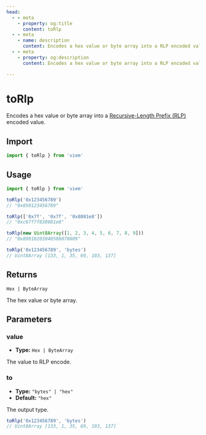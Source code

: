 ```yaml
---
head:
  - - meta
    - property: og:title
      content: toRlp
  - - meta
    - name: description
      content: Encodes a hex value or byte array into a RLP encoded value.
  - - meta
    - property: og:description
      content: Encodes a hex value or byte array into a RLP encoded value.

---
```


# toRlp

Encodes a hex value or byte array into a [Recursive-Length Prefix (RLP)](https://ethereum.org/en/developers/docs/data-structures-and-encoding/rlp/) encoded value.

## Import

```ts
import { toRlp } from 'viem'
```

## Usage

```ts
import { toRlp } from 'viem'

toRlp('0x123456789')
// "0x850123456789"

toRlp(['0x7f', '0x7f', '0x8081e8'])
// "0xc67f7f838081e8"

toRlp(new Uint8Array([1, 2, 3, 4, 5, 6, 7, 8, 9]))
// "0x89010203040506070809"

toRlp('0x123456789', 'bytes')
// Uint8Array [133, 1, 35, 69, 103, 137]
```

## Returns

`Hex | ByteArray`

The hex value or byte array.

## Parameters

### value

- **Type:** `Hex | ByteArray`

The value to RLP encode.

### to

- **Type:** `"bytes" | "hex"`
- **Default:** `"hex"`

The output type.

```ts
toRlp('0x123456789', 'bytes')
// Uint8Array [133, 1, 35, 69, 103, 137]
```
